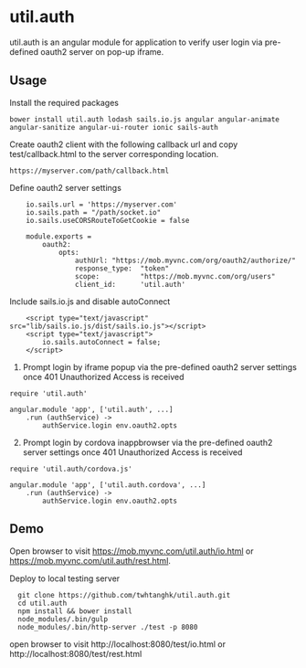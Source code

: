 # util.auth
util.auth is an angular module for application to verify user login via pre-defined oauth2 server on pop-up iframe. 

## Usage
Install the required packages
```
bower install util.auth lodash sails.io.js angular angular-animate angular-sanitize angular-ui-router ionic sails-auth
```

Create oauth2 client with the following callback url and copy test/callback.html to the server corresponding location. 
```
https://myserver.com/path/callback.html
```
  
Define oauth2 server settings 
```
	io.sails.url = 'https://myserver.com'
	io.sails.path = "/path/socket.io"
	io.sails.useCORSRouteToGetCookie = false
		
	module.exports = 
		oauth2:
			opts:
				authUrl: "https://mob.myvnc.com/org/oauth2/authorize/"
				response_type:	"token"
				scope:			"https://mob.myvnc.com/org/users"
				client_id:		'util.auth'
```

Include sails.io.js and disable autoConnect

```
	<script type="text/javascript" src="lib/sails.io.js/dist/sails.io.js"></script>
	<script type="text/javascript">
		io.sails.autoConnect = false;
	</script>
```

1. Prompt login by iframe popup via the pre-defined oauth2 server settings once 401 Unauthorized Access is received 
```
require 'util.auth'

angular.module 'app', ['util.auth', ...]
	.run (authService) ->
		authService.login env.oauth2.opts
```
2. Prompt login by cordova inappbrowser via the pre-defined oauth2 server settings once 401 Unauthorized Access is received 
```
require 'util.auth/cordova.js'

angular.module 'app', ['util.auth.cordova', ...]
	.run (authService) ->
		authService.login env.oauth2.opts
```

## Demo
Open browser to visit https://mob.myvnc.com/util.auth/io.html or https://mob.myvnc.com/util.auth/rest.html.

Deploy to local testing server
```
  git clone https://github.com/twhtanghk/util.auth.git
  cd util.auth
  npm install && bower install
  node_modules/.bin/gulp
  node_modules/.bin/http-server ./test -p 8080
```
open browser to visit http://localhost:8080/test/io.html or http://localhost:8080/test/rest.html